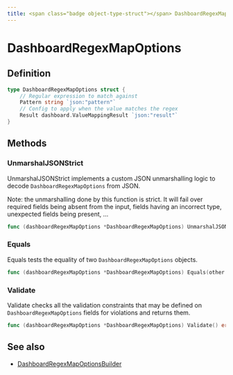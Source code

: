 ```yaml
---
title: <span class="badge object-type-struct"></span> DashboardRegexMapOptions
---
```

# <span class="badge object-type-struct"></span> DashboardRegexMapOptions

## Definition

```go
type DashboardRegexMapOptions struct {
    // Regular expression to match against
    Pattern string `json:"pattern"`
    // Config to apply when the value matches the regex
    Result dashboard.ValueMappingResult `json:"result"`
}
```
## Methods

### <span class="badge object-method"></span> UnmarshalJSONStrict

UnmarshalJSONStrict implements a custom JSON unmarshalling logic to decode `DashboardRegexMapOptions` from JSON.

Note: the unmarshalling done by this function is strict. It will fail over required fields being absent from the input, fields having an incorrect type, unexpected fields being present, …

```go
func (dashboardRegexMapOptions *DashboardRegexMapOptions) UnmarshalJSONStrict(raw []byte) error
```

### <span class="badge object-method"></span> Equals

Equals tests the equality of two `DashboardRegexMapOptions` objects.

```go
func (dashboardRegexMapOptions *DashboardRegexMapOptions) Equals(other DashboardRegexMapOptions) bool
```

### <span class="badge object-method"></span> Validate

Validate checks all the validation constraints that may be defined on `DashboardRegexMapOptions` fields for violations and returns them.

```go
func (dashboardRegexMapOptions *DashboardRegexMapOptions) Validate() error
```

## See also

 * <span class="badge builder"></span> [DashboardRegexMapOptionsBuilder](./builder-DashboardRegexMapOptionsBuilder.md)
